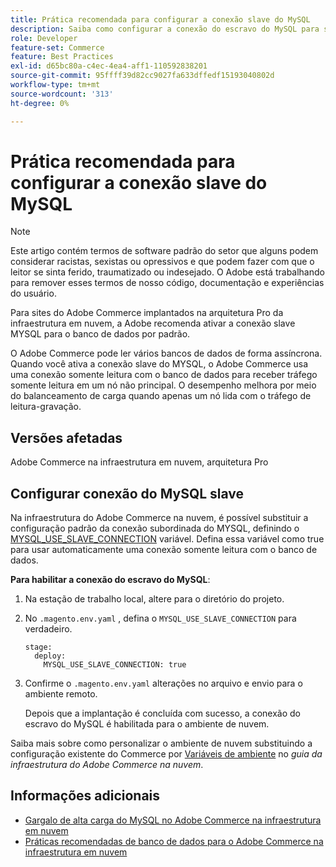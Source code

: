 ```yaml
---
title: Prática recomendada para configurar a conexão slave do MySQL
description: Saiba como configurar a conexão do escravo do MySQL para sites do Adobe Commerce implantados na infraestrutura de nuvem.
role: Developer
feature-set: Commerce
feature: Best Practices
exl-id: d65bc80a-c4ec-4ea4-aff1-110592838201
source-git-commit: 95ffff39d82cc9027fa633dffedf15193040802d
workflow-type: tm+mt
source-wordcount: '313'
ht-degree: 0%

---
```


# Prática recomendada para configurar a conexão slave do MySQL

>[!NOTE]
>
>Este artigo contém termos de software padrão do setor que alguns podem considerar racistas, sexistas ou opressivos e que podem fazer com que o leitor se sinta ferido, traumatizado ou indesejado. O Adobe está trabalhando para remover esses termos de nosso código, documentação e experiências do usuário.

Para sites do Adobe Commerce implantados na arquitetura Pro da infraestrutura em nuvem, a Adobe recomenda ativar a conexão slave MYSQL para o banco de dados por padrão.

O Adobe Commerce pode ler vários bancos de dados de forma assíncrona. Quando você ativa a conexão slave do MYSQL, o Adobe Commerce usa uma conexão somente leitura com o banco de dados para receber tráfego somente leitura em um nó não principal. O desempenho melhora por meio do balanceamento de carga quando apenas um nó lida com o tráfego de leitura-gravação.

## Versões afetadas

Adobe Commerce na infraestrutura em nuvem, arquitetura Pro

## Configurar conexão do MySQL slave

Na infraestrutura do Adobe Commerce na nuvem, é possível substituir a configuração padrão da conexão subordinada do MYSQL, definindo o [MYSQL_USE_SLAVE_CONNECTION](https://experienceleague.adobe.com/docs/commerce-cloud-service/user-guide/configure/env/stage/variables-deploy.html#mysql_use_slave_connection) variável. Defina essa variável como true para usar automaticamente uma conexão somente leitura com o banco de dados.

**Para habilitar a conexão do escravo do MySQL**:

1. Na estação de trabalho local, altere para o diretório do projeto.

1. No `.magento.env.yaml` , defina o `MYSQL_USE_SLAVE_CONNECTION` para verdadeiro.

   ```
   stage:
     deploy:
       MYSQL_USE_SLAVE_CONNECTION: true
   ```

1. Confirme o `.magento.env.yaml` alterações no arquivo e envio para o ambiente remoto.

   Depois que a implantação é concluída com sucesso, a conexão do escravo do MySQL é habilitada para o ambiente de nuvem.

Saiba mais sobre como personalizar o ambiente de nuvem substituindo a configuração existente do Commerce por [Variáveis de ambiente](https://experienceleague.adobe.com/docs/commerce-cloud-service/user-guide/configure/env/configure-env-yaml.html#environment-variables) no _guia da infraestrutura do Adobe Commerce na nuvem_.

## Informações adicionais

- [Gargalo de alta carga do MySQL no Adobe Commerce na infraestrutura em nuvem](https://experienceleague.adobe.com/docs/commerce-knowledge-base/kb/troubleshooting/database/mysql-high-load-bottleneck-in-magento-commerce-cloud.html?lang=en)
- [Práticas recomendadas de banco de dados para o Adobe Commerce na infraestrutura em nuvem](database-on-cloud.md)
